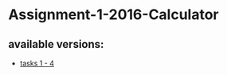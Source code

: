 # Assignment-1-2016-Calculator

## available versions:

+ [tasks 1 - 4](https://github.com/Salimuch/Assignment-1-2016-Calculator/tree/task1-4)
